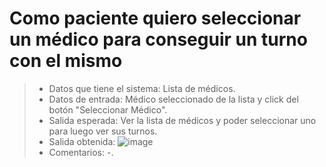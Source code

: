 ﻿# Como paciente quiero seleccionar un médico para conseguir un turno con el mismo
>- Datos que tiene el sistema: Lista de médicos.
>- Datos de entrada: Médico seleccionado de la lista y click del botón "Seleccionar Médico".
>- Salida esperada: Ver la lista de médicos y poder seleccionar uno para luego ver sus turnos.
>- Salida obtenida: ![image](https://user-images.githubusercontent.com/59268143/177184828-67e8aea4-77fc-43d0-aff9-55bc3bf29c83.png)
>- Comentarios: -.


